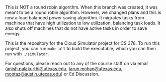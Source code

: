 This is NOT a round robin algorithm. When this branch was created, it was meant to be a round robin algorithm. However, we changed plans and this is now a load balanced power saving algorithm. It migrates tasks from machines that have high utilization to low utilization, balancing task loads. It also shuts off machines that do not have active tasks in order to save energy. 


This is the repository for the Cloud Simulator project for CS 378. To run this project, you can run `make all` to build the executable, which you can then run with `./simulator`.

For questions, please reach out to any of the course staff on via email (anish.palakurthi@utexas.edu, tarun.mohan@utexas.edu, mootaz@austin.utexas.edu) or Ed Discussion.